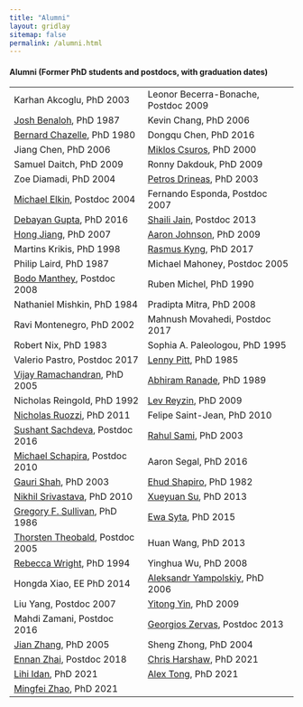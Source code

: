 ```yaml
---
title: "Alumni"
layout: gridlay
sitemap: false
permalink: /alumni.html
---
```


<style>
table th:first-of-type {
    width: 40%;
}
table th:nth-of-type(2) {
    width: 40%;
}
</style>
#### Alumni (Former PhD students and postdocs, with graduation dates)

|                                |                                |
| ---------------------------------------------| -------------------------------------------- |
| Karhan Akcoglu, PhD 2003                | Leonor Becerra-Bonache, Postdoc 2009    |
| [Josh Benaloh](http://research.microsoft.com/users/benaloh/), PhD 1987                  | Kevin Chang, PhD 2006                   |
| [Bernard Chazelle](http://www.cs.princeton.edu/~chazelle/), PhD 1980              | Dongqu Chen, PhD 2016                   |
| Jiang Chen, PhD 2006                    | [Miklos Csuros](http://www.iro.umontreal.ca/~csuros/), PhD 2000                 |
| Samuel Daitch, PhD 2009                 | Ronny Dakdouk, PhD 2009                 |
| Zoe Diamadi, PhD 2004                   | [Petros Drineas](http://www.drineas.org/), PhD 2003                |
| [Michael Elkin](http://www.cs.bgu.ac.il/~elkinm/), Postdoc 2004            | Fernando Esponda, Postdoc 2007         |
| [Debayan Gupta](http://www.debayangupta.com/), PhD 2016                 | [Shaili Jain](http://www.eecs.harvard.edu/~shailij), Postdoc 2013               |
| [Hong Jiang](http://www.hjiang.net/home), PhD 2007                    | [Aaron Johnson](http://www.ohmygodel.com/), PhD 2009                 |
| Martins Krikis, PhD 1998                | [Rasmus Kyng](http://rasmuskyng.com/), PhD 2017                   |
| Philip Laird, PhD 1987                  | Michael Mahoney, Postdoc 2005          |
| [Bodo Manthey](http://wwwhome.math.utwente.nl/~mantheyb/), Postdoc 2008              | Ruben Michel, PhD 1990                  |
| Nathaniel Mishkin, PhD 1984            | Pradipta Mitra, PhD 2008               |
| Ravi Montenegro, PhD 2002               | Mahnush Movahedi, Postdoc 2017         |
| Robert Nix, PhD 1983                    | Sophia A. Paleologou, PhD 1995         |
| Valerio Pastro, Postdoc 2017            | [Lenny Pitt](http://cs.illinois.edu/people/faculty/lenny-pitt), PhD 1985                   |
| [Vijay Ramachandran](http://cs.colgate.edu/faculty/vijayr/index.html), PhD 2005            | [Abhiram Ranade](http://www.cse.iitb.ac.in/~ranade/), PhD 1989               |
| Nicholas Reingold, PhD 1992             | [Lev Reyzin](http://www.levreyzin.com/), PhD 2009                   |
| [Nicholas Ruozzi](http://www.utdallas.edu/~nrr150130/), PhD 2011               | Felipe Saint-Jean, PhD 2010            |
| [Sushant Sachdeva](https://sachdevasushant.github.io/), Postdoc 2016          | [Rahul Sami](http://www-personal.umich.edu/~rsami/), PhD 2003                   |
| [Michael Schapira](http://www.cs.yale.edu/homes/schapira), Postdoc 2010          | Aaron Segal, PhD 2016                  |
| [Gauri Shah](http://cs-www.cs.yale.edu/homes/shah/), PhD 2003                    | [Ehud Shapiro](http://www.wisdom.weizmann.ac.il/~udi/), PhD 1982                 |
| [Nikhil Srivastava](https://math.berkeley.edu/~nikhil/), PhD 2010             | [Xueyuan Su](http://cs.yale.edu/homes/xs45/), PhD 2013                   |
| [Gregory F. Sullivan](http://www.cs.jhu.edu/~sullivan/), PhD 1986           | [Ewa Syta](http://ewa.syta.us/), PhD 2015                     |
| [Thorsten Theobald](http://www.math.uni-frankfurt.de/~theobald/), Postdoc 2005         | Huan Wang, PhD 2013                    |
| [Rebecca Wright](https://barnard.edu/news/barnard-college-hires-rebecca-n-wright-druckenmiller-professor-computer-science-and-director), PhD 1994                | Yinghua Wu, PhD 2008                   |
| Hongda Xiao, EE PhD 2014                | [Aleksandr Yampolskiy](http://securityscorecard.com/), PhD 2006         |
| Liu Yang, Postdoc 2007                  | [Yitong Yin](http://tcs.nju.edu.cn/yinyt/), PhD 2009                   |
| Mahdi Zamani, Postdoc 2016              | [Georgios Zervas](http://people.bu.edu/zg/), Postdoc 2013          |
| [Jian Zhang](http://csc.lsu.edu/~zhang/), PhD 2005                    | Sheng Zhong, PhD 2004                  |
| [Ennan Zhai](http://ennanzhai.github.io/), Postdoc 2018                | [Chris Harshaw](http://cpsc.yale.edu/people/christopher-harshaw), PhD 2021                |
| [Lihi Idan](http://cpsc.yale.edu/people/lihi-idan), PhD 2021                     | [Alex Tong](https://www.alextong.net/), PhD 2021                    |
| [Mingfei Zhao](https://www.cs.yale.edu/homes/zhao-mingfei/), PhD 2021                  |                                         |
